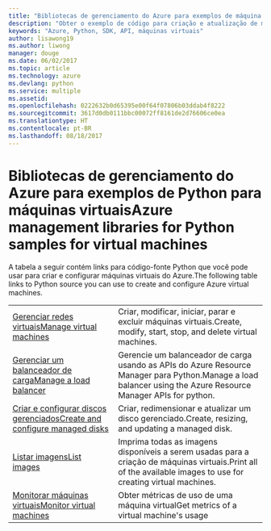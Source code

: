 ```yaml
---
title: "Bibliotecas de gerenciamento do Azure para exemplos de máquina virtual de Python"
description: "Obter o exemplo de código para criação e atualização de máquinas virtuais do Azure usando as bibliotecas de gerenciamento do Azure para Python"
keywords: "Azure, Python, SDK, API, máquinas virtuais"
author: lisawong19
ms.author: liwong
manager: douge
ms.date: 06/02/2017
ms.topic: article
ms.technology: azure
ms.devlang: python
ms.service: multiple
ms.assetid: 
ms.openlocfilehash: 0222632b0d65395e00f64f07806b03ddab4f8222
ms.sourcegitcommit: 3617d0db0111bbc00072ff8161de2d76606ce0ea
ms.translationtype: HT
ms.contentlocale: pt-BR
ms.lasthandoff: 08/18/2017
---
```

# <a name="azure-management-libraries-for-python-samples-for-virtual-machines"></a><span data-ttu-id="fb430-104">Bibliotecas de gerenciamento do Azure para exemplos de Python para máquinas virtuais</span><span class="sxs-lookup"><span data-stu-id="fb430-104">Azure management libraries for Python samples for virtual machines</span></span>

<span data-ttu-id="fb430-105">A tabela a seguir contém links para código-fonte Python que você pode usar para criar e configurar máquinas virtuais do Azure.</span><span class="sxs-lookup"><span data-stu-id="fb430-105">The following table links to Python source you can use to create and configure Azure virtual machines.</span></span>

| || 
|---|---|
| <span data-ttu-id="fb430-106">[Gerenciar redes virtuais][1]</span><span class="sxs-lookup"><span data-stu-id="fb430-106">[Manage virtual machines][1]</span></span> | <span data-ttu-id="fb430-107">Criar, modificar, iniciar, parar e excluir máquinas virtuais.</span><span class="sxs-lookup"><span data-stu-id="fb430-107">Create, modify, start, stop, and delete virtual machines.</span></span> |
| <span data-ttu-id="fb430-108">[Gerenciar um balanceador de carga][2]</span><span class="sxs-lookup"><span data-stu-id="fb430-108">[Manage a load balancer][2]</span></span> | <span data-ttu-id="fb430-109">Gerencie um balanceador de carga usando as APIs do Azure Resource Manager para Python.</span><span class="sxs-lookup"><span data-stu-id="fb430-109">Manage a load balancer using the Azure Resource Manager APIs for python.</span></span> |
| <span data-ttu-id="fb430-110">[Criar e configurar discos gerenciados][3]</span><span class="sxs-lookup"><span data-stu-id="fb430-110">[Create and configure managed disks][3]</span></span> | <span data-ttu-id="fb430-111">Criar, redimensionar e atualizar um disco gerenciado.</span><span class="sxs-lookup"><span data-stu-id="fb430-111">Create, resizing, and updating a managed disk.</span></span>|
| <span data-ttu-id="fb430-112">[Listar imagens][4]</span><span class="sxs-lookup"><span data-stu-id="fb430-112">[List images][4]</span></span> | <span data-ttu-id="fb430-113">Imprima todas as imagens disponíveis a serem usadas para a criação de máquinas virtuais.</span><span class="sxs-lookup"><span data-stu-id="fb430-113">Print all of the available images to use for creating virtual machines.</span></span>| 
| <span data-ttu-id="fb430-114">[Monitorar máquinas virtuais][5]</span><span class="sxs-lookup"><span data-stu-id="fb430-114">[Monitor virtual machines][5]</span></span> |<span data-ttu-id="fb430-115">Obter métricas de uso de uma máquina virtual</span><span class="sxs-lookup"><span data-stu-id="fb430-115">Get metrics of a virtual machine's usage</span></span> | 

[1]: https://azure.microsoft.com/resources/samples/virtual-machines-python-manage/
[2]: https://azure.microsoft.com/resources/samples/network-python-manage-loadbalancer
[3]: python-sdk-azure-samples-managed-disks.md
[4]: python-sdk-azure-samples-list-images.md
[5]: python-sdk-azure-samples-monitor-vms.md
